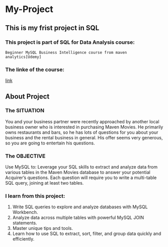 # My-Project

## This is my frist project in SQL

### This project is part of SQL for Data Analysis course: 
    Beginner MySQL Business Intelligence course from maven analytics[Udemy]
### The linke of the course: 
   [link](https://www.udemy.com/course/mysql-for-data-analysis/)


## About Project 

### The SITUATION
You and your business partner were recently approached by another local business owner
who is interested in purchasing Maven Movies. He primarily owns restaurants and bars, so he
has lots of questions for you about your business and the rental business in general. His offer
seems very generous, so you are going to entertain his questions.

### The OBJECTIVE
 Use MySQL to:
Leverage your SQL skills to extract and analyze data from various tables in the Maven
Movies database to answer your potential Acquirer’s questions. Each question will require
you to write a multi-table SQL query, joining at least two tables.


### I learn from this project:

1. Write SQL queries to explore and analyze databases with MySQL Workbench.
2. Analyze data across multiple tables with powerful MySQL JOIN statements.
3. Master unique tips and tools.
4. Learn how to use SQL to extract, sort, filter, and group data quickly and efficiently.


